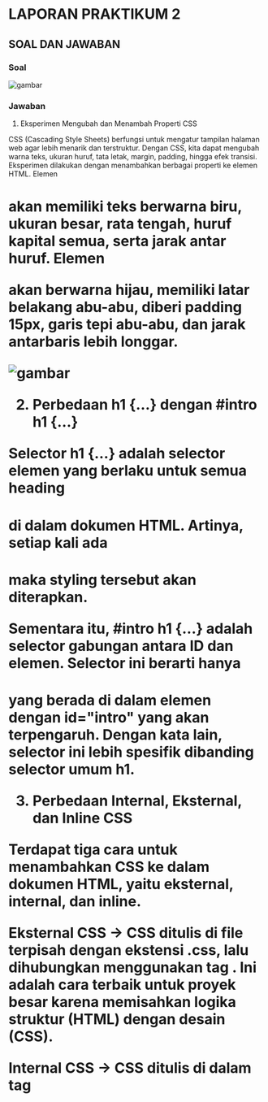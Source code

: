 # LAPORAN PRAKTIKUM 2

## SOAL DAN JAWABAN

### Soal
![gambar]()

### Jawaban
  1. Eksperimen Mengubah dan Menambah Properti CSS

CSS (Cascading Style Sheets) berfungsi untuk mengatur tampilan halaman web agar lebih menarik dan terstruktur. Dengan CSS, kita dapat mengubah warna teks, ukuran huruf, tata letak, margin, padding, hingga efek transisi. Eksperimen dilakukan dengan menambahkan berbagai properti ke elemen HTML. Elemen <h1> akan memiliki teks berwarna biru, ukuran besar, rata tengah, huruf kapital semua, serta jarak antar huruf. Elemen <p> akan berwarna hijau, memiliki latar belakang abu-abu, diberi padding 15px, garis tepi abu-abu, dan jarak antarbaris lebih longgar.

![gambar]()

2. Perbedaan h1 {…} dengan #intro h1 {…}

Selector h1 {…} adalah selector elemen yang berlaku untuk semua heading <h1> di dalam dokumen HTML. Artinya, setiap kali ada <h1> maka styling tersebut akan diterapkan.

Sementara itu, #intro h1 {…} adalah selector gabungan antara ID dan elemen. Selector ini berarti hanya <h1> yang berada di dalam elemen dengan id="intro" yang akan terpengaruh. Dengan kata lain, selector ini lebih spesifik dibanding selector umum h1.


3. Perbedaan Internal, Eksternal, dan Inline CSS

Terdapat tiga cara untuk menambahkan CSS ke dalam dokumen HTML, yaitu eksternal, internal, dan inline.

Eksternal CSS → CSS ditulis di file terpisah dengan ekstensi .css, lalu dihubungkan menggunakan tag <link>. Ini adalah cara terbaik untuk proyek besar karena memisahkan logika struktur (HTML) dengan desain (CSS).

Internal CSS → CSS ditulis di dalam tag <style> yang diletakkan pada bagian <head>. Cara ini baik untuk styling sederhana yang hanya berlaku di satu halaman.

Inline CSS → CSS ditulis langsung di dalam atribut style pada elemen HTML. Cara ini hanya cocok untuk uji coba cepat karena sulit dikelola dalam proyek besar.


4. Perbedaan ID dan Class dalam CSS

Selector ID (#id) dan selector Class (.class) memiliki fungsi yang berbeda.

ID → digunakan untuk elemen unik. Dalam satu halaman, sebaiknya hanya ada satu elemen dengan ID tertentu.

Class → dapat digunakan berulang kali pada banyak elemen. Cocok untuk mengatur sekelompok elemen dengan gaya yang sama.

Ketika sebuah elemen HTML memiliki ID dan Class sekaligus, maka jika keduanya memiliki aturan CSS berbeda, aturan dari ID yang akan ditampilkan. Hal ini karena spesifisitas selector ID lebih tinggi dibanding Class.
